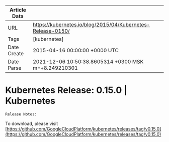 |             Article Data             ||
| ----------------- | ----------------- |
| URL               | https://kubernetes.io/blog/2015/04/Kubernetes-Release-0150/        |
| Tags              | [kubernetes]       |
| Date Create       | 2015-04-16 00:00:00 &#43;0000 UTC |
| Date Parse        | 2021-12-06 10:50:38.8605314 &#43;0300 MSK m=&#43;8.249210301  |

#  Kubernetes Release: 0.15.0  | Kubernetes

	
	
	
	
	Release Notes:
To download, please visit [https://github.com/GoogleCloudPlatform/kubernetes/releases/tag/v0.15.0](https://github.com/GoogleCloudPlatform/kubernetes/releases/tag/v0.15.0)


	

	


